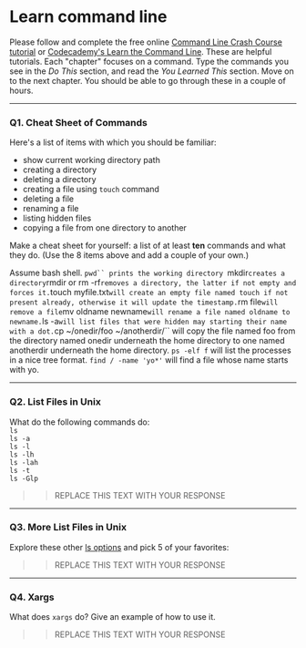 # Learn command line

Please follow and complete the free online [Command Line Crash Course
tutorial](https://web.archive.org/web/20160708171659/http://cli.learncodethehardway.org/book/) or [Codecademy's Learn the Command Line](https://www.codecademy.com/learn/learn-the-command-line). These are helpful tutorials. Each "chapter" focuses on a command. Type the commands you see in the _Do This_ section, and read the _You Learned This_ section. Move on to the next chapter. You should be able to go through these in a couple of hours.

---

### Q1.  Cheat Sheet of Commands  

Here's a list of items with which you should be familiar:  
* show current working directory path
* creating a directory
* deleting a directory
* creating a file using `touch` command
* deleting a file
* renaming a file
* listing hidden files
* copying a file from one directory to another

Make a cheat sheet for yourself: a list of at least **ten** commands and what they do.  (Use the 8 items above and add a couple of your own.)  

Assume bash shell.
```pwd`` prints the working directory
```mkdir``` creates a directory
```rmdir or rm -rf``` removes a directory, the latter if not empty and forces it.
```touch myfile.txt``` will create an empty file named touch if not present already, otherwise it will update the timestamp.
```rm file``` will remove a file
```mv oldname newname``` will rename a file named oldname to newname.
```ls -a``` will list files that were hidden may starting their name with a dot.
```cp ~/onedir/foo ~/anotherdir/`` will copy the file named foo from the directory named onedir underneath the home directory to one named anotherdir underneath the home directory.
```ps -elf f``` will list the processes in a nice tree format.
```find / -name 'yo*'``` will find a file whose name starts with yo.

---

### Q2.  List Files in Unix   

What do the following commands do:  
`ls`  
`ls -a`  
`ls -l`  
`ls -lh`  
`ls -lah`  
`ls -t`  
`ls -Glp`  

> > REPLACE THIS TEXT WITH YOUR RESPONSE

---

### Q3.  More List Files in Unix  

Explore these other [ls options](http://www.techonthenet.com/unix/basic/ls.php) and pick 5 of your favorites:

> > REPLACE THIS TEXT WITH YOUR RESPONSE

---

### Q4.  Xargs   

What does `xargs` do? Give an example of how to use it.

> > REPLACE THIS TEXT WITH YOUR RESPONSE

 

